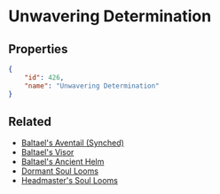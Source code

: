 # Unwavering Determination

<no description available>

## Properties

```json
{
    "id": 426,
    "name": "Unwavering Determination"
}
```

## Related

- [Baltael's Aventail (Synched)](../items/22081-baltael-s-aventail-synched.md)
- [Baltael's Visor](../items/22092-baltael-s-visor.md)
- [Baltael's Ancient Helm](../items/22093-baltael-s-ancient-helm.md)
- [Dormant Soul Looms](../items/22091-dormant-soul-looms.md)
- [Headmaster's Soul Looms](../items/22090-headmaster-s-soul-looms.md)

